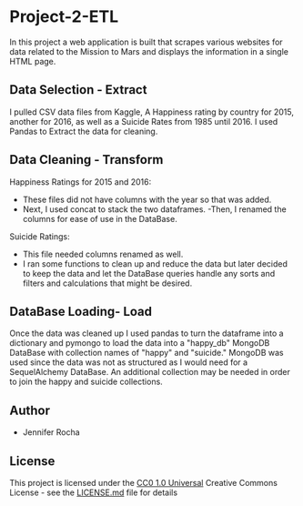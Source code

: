 # Project-2-ETL

In this project a web application is built that scrapes various websites for data related to the Mission to Mars and displays the information in a single HTML page. 

## Data Selection - Extract
I pulled CSV data files from Kaggle, A Happiness rating by country for 2015, another for 2016, as well as a Suicide Rates from 1985 until 2016.  I used Pandas to Extract the data for cleaning. 

## Data Cleaning - Transform
Happiness Ratings for 2015 and 2016:
- These files did not have columns with the year so that was added. 
- Next, I used concat to stack the two dataframes. 
-Then, I renamed the columns for ease of use in the DataBase. 

Suicide Ratings:
- This file needed columns renamed as well. 
- I ran some functions to clean up and reduce the data but later decided to keep the data and let the DataBase queries handle any sorts and filters and calculations that might be desired. 

## DataBase Loading- Load
Once the data was cleaned up I used pandas to turn the dataframe into a dictionary and pymongo to load the data into a "happy_db" MongoDB DataBase with collection names of "happy" and "suicide."  MongoDB was used since the data was not as structured as I would need for a SequelAlchemy DataBase.  An additional collection may be needed in order to join the happy and suicide collections.  

## Author

  - Jennifer Rocha

## License

This project is licensed under the [CC0 1.0 Universal](LICENSE.md)
Creative Commons License - see the [LICENSE.md](LICENSE.md) file for
details
